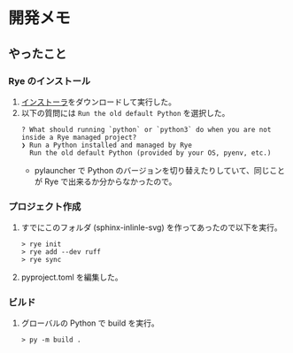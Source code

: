 # 開発メモ

## やったこと

### Rye のインストール

1. [インストーラ](https://rye.astral.sh/guide/installation/)をダウンロードして実行した。
1. 以下の質問には `Run the old default Python` を選択した。
    ```
    ? What should running `python` or `python3` do when you are not inside a Rye managed project?
    ❯ Run a Python installed and managed by Rye 
      Run the old default Python (provided by your OS, pyenv, etc.)
    ```
    - pylauncher で Python のバージョンを切り替えたりしていて、同じことが Rye で出来るか分からなかったので。

### プロジェクト作成

1. すでにこのフォルダ (sphinx-inlinle-svg) を作ってあったので以下を実行。
    ```
    > rye init
    > rye add --dev ruff
    > rye sync
    ```
1. pyproject.toml を編集した。

### ビルド

1. グローバルの Python で build を実行。
    ```
    > py -m build .
    ```